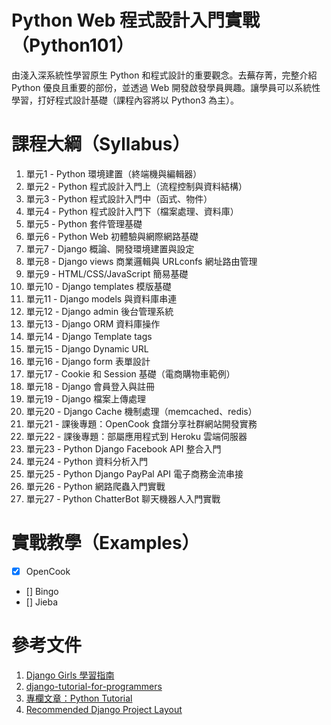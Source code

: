 # Python Web 程式設計入門實戰（Python101）
由淺入深系統性學習原生 Python 和程式設計的重要觀念。去蕪存菁，完整介紹 Python 優良且重要的部份，並透過 Web 開發啟發學員興趣。讓學員可以系統性學習，打好程式設計基礎（課程內容將以 Python3 為主）。

# 課程大綱（Syllabus）
1. 單元1 - Python 環境建置（終端機與編輯器）
2. 單元2 - Python 程式設計入門上（流程控制與資料結構）
3. 單元3 - Python 程式設計入門中（函式、物件）
4. 單元4 - Python 程式設計入門下（檔案處理、資料庫）
5. 單元5 - Python 套件管理基礎
6. 單元6 - Python Web 初體驗與網際網路基礎
7. 單元7 - Django 概論、開發環境建置與設定
8. 單元8 - Django views 商業邏輯與 URLconfs 網址路由管理
9. 單元9 - HTML/CSS/JavaScript 簡易基礎
10. 單元10 - Django templates 模版基礎
11. 單元11 - Django models 與資料庫串連
12. 單元12 - Django admin 後台管理系統
13. 單元13 - Django ORM 資料庫操作
14. 單元14 - Django Template tags 
15. 單元15 - Django Dynamic URL
16. 單元16 - Django form 表單設計
17. 單元17 - Cookie 和 Session 基礎（電商購物車範例）
18. 單元18 - Django 會員登入與註冊
19. 單元19 - Django 檔案上傳處理
20. 單元20 - Django Cache 機制處理（memcached、redis）
21. 單元21 - 課後專題：OpenCook 食譜分享社群網站開發實務
22. 單元22 - 課後專題：部屬應用程式到 Heroku 雲端伺服器
23. 單元23 - Python Django Facebook API 整合入門
24. 單元24 - Python 資料分析入門
25. 單元25 - Python Django PayPal API 電子商務金流串接
26. 單元26 - Python 網路爬蟲入門實戰
27. 單元27 - Python ChatterBot 聊天機器人入門實戰

# 實戰教學（Examples）
- [X] OpenCook
- [] Bingo
- [] Jieba

# 參考文件
1. [Django Girls 學習指南](https://www.gitbook.com/book/djangogirlstaipei/django-girls-taipei-tutorial/details)
2. [django-tutorial-for-programmers](https://github.com/uranusjr/django-tutorial-for-programmers)
3. [專欄文章：Python Tutorial](http://openhome.cc/Gossip/CodeData/PythonTutorial/index.html)
4. [Recommended Django Project Layout](http://www.revsys.com/blog/2014/nov/21/recommended-django-project-layout/)